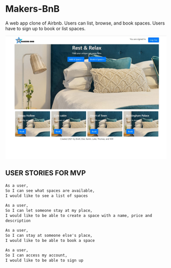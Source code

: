 # Makers-BnB
A web app clone of Airbnb. Users can list, browse, and book spaces. Users have to sign up to book or list spaces.

![Screenshot of homepage](/public/screenshots/homepageSS.jpg)


## USER STORIES FOR MVP
```
As a user,
So I can see what spaces are available,
I would like to see a list of spaces
```

```
As a user,
So I can let someone stay at my place,
I would like to be able to create a space with a name, price and description
```

```
As a user,
So I can stay at someone else's place,
I would like to be able to book a space
```

```
As a user,
So I can access my account,
I would like to be able to sign up
```

